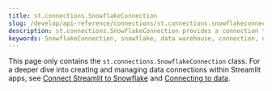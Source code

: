 ```yaml
---
title: st.connections.SnowflakeConnection
slug: /develop/api-reference/connections/st.connections.snowflakeconnection
description: st.connections.SnowflakeConnection provides a connection to Snowflake data warehouse for querying and data operations.
keywords: SnowflakeConnection, snowflake, data warehouse, connection, query, snowpark, cursor, session, write_pandas
---
```


<Tip>

This page only contains the `st.connections.SnowflakeConnection` class. For a deeper dive into creating and managing data connections within Streamlit apps, see [Connect Streamlit to Snowflake](/develop/tutorials/databases/snowflake) and [Connecting to data](/develop/concepts/connections/connecting-to-data).

</Tip>

<Autofunction function="streamlit.connections.SnowflakeConnection" />

<Autofunction function="streamlit.connections.SnowflakeConnection.cursor" />

<Autofunction function="streamlit.connections.SnowflakeConnection.query" />

<Autofunction function="streamlit.connections.SnowflakeConnection.raw_connection" />

<Autofunction function="streamlit.connections.SnowflakeConnection.reset" />

<Autofunction function="streamlit.connections.SnowflakeConnection.session" />

<Autofunction function="streamlit.connections.SnowflakeConnection.write_pandas" />
